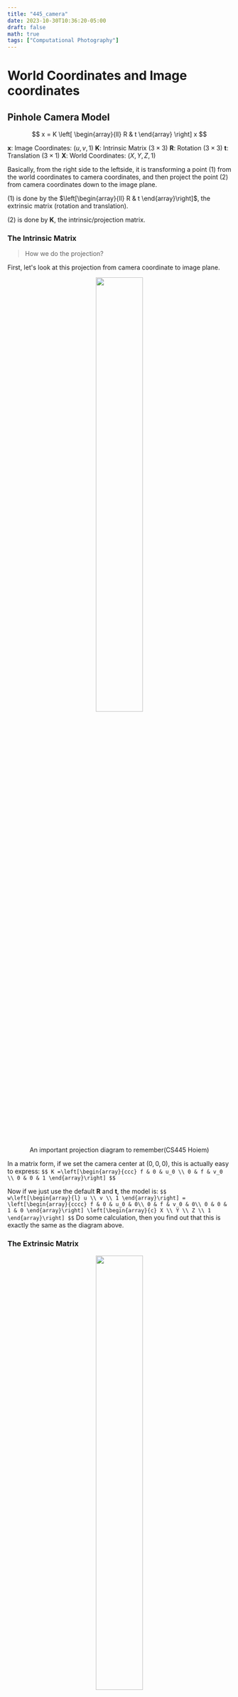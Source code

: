 ```yaml
---
title: "445_camera"
date: 2023-10-30T10:36:20-05:00
draft: false
math: true
tags: ["Computational Photography"]
---
```


# World Coordinates and Image coordinates

## Pinhole Camera Model

$$
x = K \left[
\begin{array}{ll}
R & t
\end{array}
\right] x
$$

**x**: Image Coordinates: $(u, v, 1)$
**K**: Intrinsic Matrix $(3 \times 3)$
**R**: Rotation $(3 \times 3)$
**t**: Translation $(3 \times 1)$
**X**: World Coordinates: $(X, Y, Z, 1)$

Basically, from the right side to the leftside, it is transforming a point (1) from the world coordinates to camera coordinates, and then project the point (2) from camera coordinates down to the image plane. 

(1) is done by the $\left[\begin{array}{ll} R & t \end{array}\right]$, the extrinsic matrix (rotation and translation).

(2) is done by **K**, the intrinsic/projection matrix.



### The Intrinsic Matrix

> How we do the projection?

First, let's look at this projection from camera coordinate to image plane.

<center>
  <figure>
    <img src=" https://raw.githubusercontent.com/helloboyxxx/images-for-notes/master/uPic/image-20231011201407570.png " style="width:50%;" />
    <figcaption> An important projection diagram to remember(CS445 Hoiem) </figcaption>
  </figure>
</center>


In a matrix form, if we set the camera center at $(0, 0, 0)$, this is actually easy to express:
`
$$
K =\left[\begin{array}{ccc}
f & 0 & u_0 \\
0 & f & v_0 \\
0 & 0 & 1
\end{array}\right]
$$
`

Now if we just use the default **R** and **t**, the model is:
`
$$
w\left[\begin{array}{l}
u \\
v \\
1
\end{array}\right]
= \left[\begin{array}{cccc}
f & 0 & u_0 & 0\\
0 & f & v_0 & 0\\
0 & 0 & 1 & 0
\end{array}\right]
\left[\begin{array}{c}
X \\
Y \\
Z \\
1
\end{array}\right]
$$
`
Do some calculation, then you find out that this is exactly the same as the diagram above.



### The Extrinsic Matrix

<center>
  <figure>
    <img src=" https://raw.githubusercontent.com/helloboyxxx/images-for-notes/master/uPic/p4JhUy.png " style="width:50%;" />
    <figcaption>  </figcaption>
  </figure>
</center>

`
$$
\left[\begin{array}{ll} R & t \end{array}\right] = \left[\begin{array}{cccc}
r_{11} & r_{12} & r_{13} & t_x \\
r_{21} & r_{22} & r_{23} & t_y \\
r_{31} & r_{32} & r_{33} & t_z
\end{array}\right]
$$
`

The **R** here is the rotation matrix for 3D coordinate. World coordinate $\xrightarrow{\text{rotate to }}$ Camera coordinate direction. This **R** is also orthonormal. 

The **t** here traslates the world origin to the camera center. 

If we know that position $(x, y, z)$ of the camera in the world coordinate, we can also set up this simple equation for calculating **R** and **t**.
`
$$
X_c =\left[\begin{array}{ll}
R & t
\end{array}\right]\left[\begin{array}{c}
X_w \\
1
\end{array}\right]=RX_w+t=0 \\
$$
`




### The Complete Model

`
$$
x=\mathbf{K}\left[\begin{array}{ll}
\mathbf{R} & \mathbf{t}
\end{array}\right] x \Rightarrow 
w\left[\begin{array}{l}
u \\
v \\
1
\end{array}\right]
=\left[\begin{array}{ccc}
f & 0 & u_0 \\
0 &  f & v_0 \\
0 & 0 & 1
\end{array}\right]
\left[\begin{array}{cccc}
r_{11} & r_{12} & r_{13} & t_x \\
r_{21} & r_{22} & r_{23} & t_y \\
r_{31} & r_{32} & r_{33} & t_z
\end{array}\right]
\left[\begin{array}{c}
X \\
Y \\
Z \\
1
\end{array}\right]
$$
`



---

<span style="color:#04c2b2">Exercise</span> Take home question 1:

Suppose the camera axis is in the direction of $(x=0, y=0, z=1)$ in its own coordinate system. What is the camera axis in world coordinates given the extrinsic parameters $R, t$ ?


<span style="color:#ff6759">Solution</span>

Note that this is not asking the projection on 2D image, but it is asking: after the rotation what is the direction of this camera? 

Let $X_c$ denote the direction of this camera in its own coordinate.
So $X_c=\left[\begin{array}{l}0 \\ 0 \\ 1\end{array}\right]$
Let $X_w$ denote the direction of this camera in world coordinate.
So $\quad X_w=\left[\begin{array}{l}x_w \\ y_w \\ z_w\end{array}\right]$
We have equation:

`
\begin{align*}
X_c & =\left[
\begin{array}{ll}
R & t
\end{array}
\right]
\left[
\begin{array}{c}
X_w \\
1
\end{array}
\right] \\
X_c & =R X_w+t \\
R X_w & =X_c-t \\
X_w & =R^{-1}\left(X_c-t\right) \\
& =R^{-1} X_c-R^{-1} t\\
& =R^{T} X_c-R^{T} t \quad \text { as } R^{-1}=R^{T} \\
\end{align*}
`

When we consider just the direction, translation doesn't matter. So:
$$
X_w=R^T X_c
$$


<span style="color:#04c2b2">Exercise</span> Take home question 2: 

Suppose a camera at height $y=h,(x=0, z=0)$ observes a point at $(u, v)$ known to be on the ground $(y=0)$. Assume $R$ is identity. What is the 3D position of the point in terms of $f, u_0, v_0$ ?

**Solution:**

The camera is at $(x, y, z) = (0, h, 0)$. And since we know that the rotation matrix **R** is an identity matrix, we can set up an equation to solve for **t**: 

`
\begin{align*}
X_{cc} & =\left[\begin{array}{ll}
I & t
\end{array}\right]\left[\begin{array}{c}
X_{cw} \\
1
\end{array}\right]=X_{cw}+t=0 \\
\Rightarrow t & =-X_{cw} = 
\left[
\begin{array}{c}
0\\
-h\\
0\\
\end{array} \right]
\end{align*}
`

Where $X_{cc}$ stands for the position of camera at camera coordinate. $X_{cw}$ stands for the position of camera at world coordinate.

Then, we know that in the camera coordinate, the point is observed at $(u, v)$. This fills in the left side of the Pinhole Camera Model.

We want to solve for the position $X_{pw}$ of the point in the world coordinate. We also know that this point is on the ground, so its $y$ value is 0. As we have all the information we want, writing out the formula of the Pinhole Camera Model and we should be able to solve the problem: 

`
$$
w\left[\begin{array}{l}
u \\
v \\
1
\end{array}\right]=\left[\begin{array}{lll}
f & 0 & u_0 \\
0 & f & v_0 \\
0 & 0 & 1
\end{array}\right]\left[\begin{array}{cccc}
1 & 0 & 0 & 0 \\
0 & 1 & 0 & -h \\
0 & 0 & 1 & 0
\end{array}\right]\left[\begin{array}{c}
x_{p m} \\
0_{p m} \\
z_{p m} \\
1
\end{array}\right]
$$
`



### Reference

CS445 Derek Hoiem: https://courses.engr.illinois.edu/cs445/fa2023/
